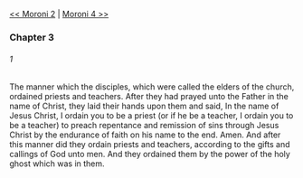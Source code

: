 [<< Moroni 2](Moroni%202)  |  [Moroni 4 >>](Moroni%204)

### Chapter 3
###### 1
The manner which the disciples, which were called the elders of the church, ordained priests and teachers. After they had prayed unto the Father in the name of Christ, they laid their hands upon them and said, In the name of Jesus Christ, I ordain you to be a priest (or if he be a teacher, I ordain you to be a teacher) to preach repentance and remission of sins through Jesus Christ by the endurance of faith on his name to the end. Amen. And after this manner did they ordain priests and teachers, according to the gifts and callings of God unto men. And they ordained them by the power of the holy ghost which was in them.